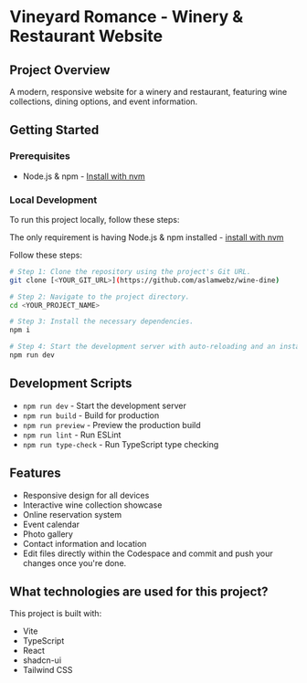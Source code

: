 # Vineyard Romance - Winery & Restaurant Website

## Project Overview

A modern, responsive website for a winery and restaurant, featuring wine collections, dining options, and event information.

## Getting Started

### Prerequisites

- Node.js & npm - [Install with nvm](https://github.com/nvm-sh/nvm#installing-and-updating)

### Local Development

To run this project locally, follow these steps:

The only requirement is having Node.js & npm installed - [install with nvm](https://github.com/nvm-sh/nvm#installing-and-updating)

Follow these steps:

```sh
# Step 1: Clone the repository using the project's Git URL.
git clone [<YOUR_GIT_URL>](https://github.com/aslamwebz/wine-dine)

# Step 2: Navigate to the project directory.
cd <YOUR_PROJECT_NAME>

# Step 3: Install the necessary dependencies.
npm i

# Step 4: Start the development server with auto-reloading and an instant preview.
npm run dev
```

## Development Scripts

- `npm run dev` - Start the development server
- `npm run build` - Build for production
- `npm run preview` - Preview the production build
- `npm run lint` - Run ESLint
- `npm run type-check` - Run TypeScript type checking

## Features

- Responsive design for all devices
- Interactive wine collection showcase
- Online reservation system
- Event calendar
- Photo gallery
- Contact information and location
- Edit files directly within the Codespace and commit and push your changes once you're done.

## What technologies are used for this project?

This project is built with:

- Vite
- TypeScript
- React
- shadcn-ui
- Tailwind CSS

